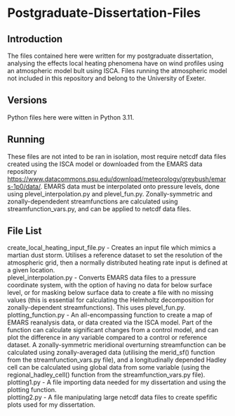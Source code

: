 # Postgraduate-Dissertation-Files

## Introduction
The files contained here were written for my postgraduate dissertation, analysing the effects local heating phenomena have on wind profiles using an atmospheric model bult using ISCA. Files running the atmospheric model not included in this repository and belong to the University of Exeter.

## Versions
Python files here were witten in Python 3.11.

## Running
These files are not inted to be ran in isolation, most require netcdf data files created using the ISCA model or downloaded from the EMARS data repository https://www.datacommons.psu.edu/download/meteorology/greybush/emars-1p0/data/. EMARS data must be interpolated onto pressure levels, done using plevel_interpolation.py and plevel_fun.py. Zonally-symmetric and zonally-dependedent streamfunctions are calculated using streamfunction_vars.py, and can be applied to netcdf data files. 

## File List
create_local_heating_input_file.py - Creates an input file which mimics a martian dust storm. Utilises a reference dataset to set the resolution of the atmospheric grid, then a normally distributed heating rate input is defined at a given location. 
<br/>
plevel_interpolation.py - Converts EMARS data files to a pressure coordinate system, with the option of having no data for below surface level, or for masking below surface data to create a file with no missing values (this is essential for calculating the Helmholtz decomposition for zonally-dependent streamfunctions). This uses plevel_fun.py.
<br/>
plotting_function.py - An all-encompassing function to create a map of EMARS reanalysis data, or data created via the ISCA model. Part of the function can calculate significant changes from a control model, and can plot the difference in any variable compared to a control or reference dataset. A zonally-symmetric meridional overturning streamfunction can be calculated using zonally-averaged data (utilising the merid_sf() function from the streamfunction_vars.py file), and a longitudinally depended Hadley cell can be calculated using global data from some variable (using the regional_hadley_cell() function from the streamfunction_vars.py file).
<br/>
plotting1.py - A file importing data needed for my dissertation and using the plotting function.
<br/>
plotting2.py - A file manipulating large netcdf data files to create spefific plots used for my dissertation.
